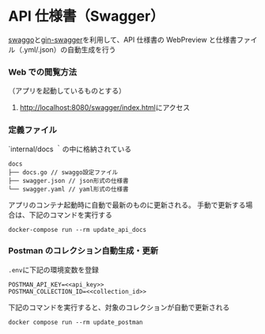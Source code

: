 # API 仕様書（Swagger）

[swaggo](https://github.com/swaggo/swag)と[gin-swagger](https://github.com/swaggo/gin-swagger)を利用して、API 仕様書の WebPreview と仕様書ファイル（.yml/.json）の自動生成を行う

### Web での閲覧方法

（アプリを起動しているものとする）

1. [http://localhost:8080/swagger/index.html](http://localhost:8080/swagger/index.html)にアクセス

### 定義ファイル

`internal/docs ｀の中に格納されている

```
docs
├── docs.go // swaggo設定ファイル
├── swagger.json // json形式の仕様書
└── swagger.yaml // yaml形式の仕様書
```

アプリのコンテナ起動時に自動で最新のものに更新される。
手動で更新する場合は、下記のコマンドを実行する

```
docker-compose run --rm update_api_docs
```

### Postman のコレクション自動生成・更新

`.env`に下記の環境変数を登録

```
POSTMAN_API_KEY=<<api_key>>
POSTMAN_COLLECTION_ID=<<collection_id>>
```

下記のコマンドを実行すると、対象のコレクションが自動で更新される

```
docker compose run --rm update_postman
```
